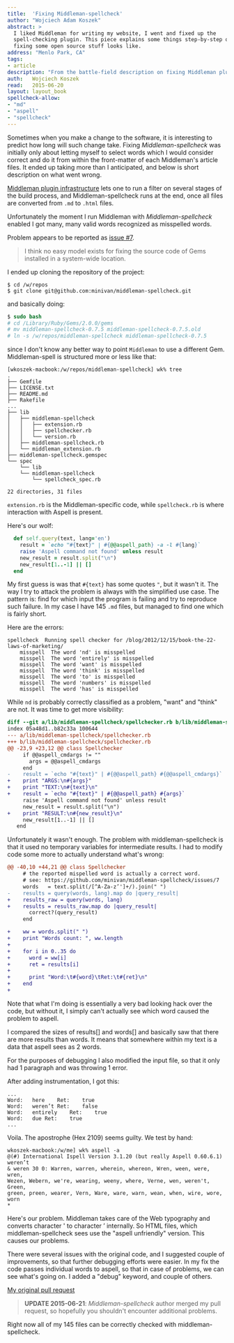 ```yaml
---
title:	'Fixing Middleman-spellcheck'
author: "Wojciech Adam Koszek"
abstract: >
  I liked Middleman for writing my website, I went and fixed up the
  spell-checking plugin. This piece explains some things step-by-step on how
  fixing some open source stuff looks like.
address: "Menlo Park, CA"
tags:
- article
description: "From the battle-field description on fixing Middleman plugin."
auth:	Wojciech Koszek
read:	2015-06-20
layout: layout_book
spellcheck-allow:
- "md"
- "aspell"
- "spellcheck"
---
```


Sometimes when you make a change to the software, it is interesting to
predict how long will such change take. Fixing *Middleman-spellcheck* was
initially only about letting myself to select words which I would consider
correct and do it from within the front-matter of each Middleman's article
files. It ended up taking more than I anticipated, and below is short
description on what went wrong.

[Middleman plugin infrastructure](https://middlemanapp.com/advanced/custom_extensions/) lets
one to run a filter on several stages of the build process, and
Middleman-spellcheck runs at the end, once all files are converted from
`.md` to `.html` files.

Unfortunately the moment I run Middleman with *Middleman-spellcheck* enabled I
got many, many valid words recognized as misspelled words.

Problem appears to be reported as
[issue #7](https://github.com/minivan/middleman-spellcheck/issues/7).

>
> I think no easy model exists for fixing the source code of Gems installed
> in a system-wide location.
>

I ended up cloning the repository of the project:

~~~ shell
$ cd /w/repos
$ git clone git@github.com:minivan/middleman-spellcheck.git
~~~

and basically doing:

~~~ csh
$ sudo bash
# cd /Library/Ruby/Gems/2.0.0/gems
# mv middleman-spellcheck-0.7.5 middleman-spellcheck-0.7.5.old
# ln -s /w/repos/middleman-spellcheck middleman-spellcheck-0.7.5
~~~

since I don't know any better way to point `Middleman` to use a different
Gem. Middleman-spell is structured more or less like that:

	[wkoszek-macbook:/w/repos/middleman-spellcheck] wk% tree
	.
	├── Gemfile
	├── LICENSE.txt
	├── README.md
	├── Rakefile
	...
	├── lib
	│   ├── middleman-spellcheck
	│   │   ├── extension.rb
	│   │   ├── spellchecker.rb
	│   │   └── version.rb
	│   ├── middleman-spellcheck.rb
	│   └── middleman_extension.rb
	├── middleman-spellcheck.gemspec
	└── spec
	    └── lib
		└── middleman-spellcheck
		    └── spellcheck_spec.rb

	22 directories, 31 files

`extension.rb` is the Middleman-specific code, while `spellcheck.rb` is
where interaction with Aspell is present.

Here's our wolf:


~~~ruby
  def self.query(text, lang='en')
    result = `echo "#{text}" | #{@@aspell_path} -a -l #{lang}`
    raise 'Aspell command not found' unless result
    new_result = result.split("\n")
    new_result[1..-1] || []
  end
~~~

My first guess is was that `#{text}` has some quotes `"`, but it wasn't it.
The way I try to attack the problem is always with the simplified use case.
The pattern is: find for which input the program is failing and try to
reproduce such failure. In my case I have 145 `.md` files, but managed to find
one which is fairly short.

Here are the errors:

~~~
spellcheck  Running spell checker for /blog/2012/12/15/book-the-22-laws-of-marketing/
    misspell  The word 'nd' is misspelled
    misspell  The word 'entirely' is misspelled
    misspell  The word 'want' is misspelled
    misspell  The word 'think' is misspelled
    misspell  The word 'to' is misspelled
    misspell  The word 'numbers' is misspelled
    misspell  The word 'has' is misspelled
~~~

While `nd` is probably correctly classified as a problem, "want" and "think"
are not. It was time to get more visibility:

~~~ diff
diff --git a/lib/middleman-spellcheck/spellchecker.rb b/lib/middleman-spellcheck/spellchecker.rb
index 05a48d1..b82c33a 100644
--- a/lib/middleman-spellcheck/spellchecker.rb
+++ b/lib/middleman-spellcheck/spellchecker.rb
@@ -23,9 +23,12 @@ class Spellchecker
     if @@aspell_cmdargs != ""
       args = @@aspell_cmdargs
     end
-    result = `echo "#{text}" | #{@@aspell_path} #{@@aspell_cmdargs}`
+    print "ARGS:\n#{args}"
+    print "TEXT:\n#{text}\n"
+    result = `echo "#{text}" | #{@@aspell_path} #{args}`
     raise 'Aspell command not found' unless result
     new_result = result.split("\n")
+    print "RESULT:\n#{new_result}\n"
     new_result[1..-1] || []
   end
~~~

Unfortunately it wasn't enough. The problem with middleman-spellcheck is
that it used no temporary variables for intermediate results. I had to
modify code some more to actually understand what's wrong:

~~~ diff
@@ -40,10 +44,21 @@ class Spellchecker
     # the reported mispelled word is actually a correct word.
     # see: https://github.com/minivan/middleman-spellcheck/issues/7
     words   = text.split(/[^A-Za-z’']+/).join(" ")
-    results = query(words, lang).map do |query_result|
+    results_raw = query(words, lang)
+    results = results_raw.map do |query_result|
       correct?(query_result)
     end

+    ww = words.split(" ")
+    print "Words count: ", ww.length
+
+    for i in 0..35 do
+      word = ww[i]
+      ret = results[i]
+
+      print "Word:\t#{word}\tRet:\t#{ret}\n"
+    end
+
~~~

Note that what I'm doing is essentially a very bad looking hack over the
code, but without it, I simply can't actually see which word caused the
problem to aspell.

I compared the sizes of results[] and words[] and basically saw that there
are more results than words. It means that somewhere within my text is a
data that aspell sees as 2 words.

For the purposes of debugging I also modified the input file, so that it
only had 1 paragraph and was throwing 1 error.

After adding instrumentation, I got this:

	...
	Word:	here	Ret:	true
	Word:	weren’t	Ret:	false
	Word:	entirely	Ret:	true
	Word:	due	Ret:	true
	...

Voila. The apostrophe (Hex 2109) seems guilty. We test by hand:


	wkoszek-macbook:/w/me] wk% aspell -a
	@(#) International Ispell Version 3.1.20 (but really Aspell 0.60.6.1)
	weren’t
	& weren 30 0: Warren, warren, wherein, whereon, Wren, ween, were, wren,
	Wezen, Webern, we're, wearing, weeny, where, Verne, wen, weren't, Green,
	green, preen, wearer, Vern, Ware, ware, warn, wean, when, wire, wore, worn
	*

Here's our problem. Middleman takes care of the Web typography and converts
character ' to character ’ internally. So HTML files, which
middleman-spellcheck sees use the "aspell unfriendly" version. This causes
our problems.

There were several issues with the original code, and I suggested couple
of improvements, so that further debugging efforts were easier. In my fix
the code passes individual words to aspell, so that in case of problems, we
can see what's going on. I added a "debug" keyword, and couple of others.

[My original pull request](https://github.com/minivan/middleman-spellcheck/pull/12)

> **UPDATE 2015-06-21**:
> *Middleman-spellcheck* author merged my pull request, so
> hopefully you shouldn't encounter additional problems.
>

Right now all of my 145 files can be correctly checked with
middleman-spellcheck.

